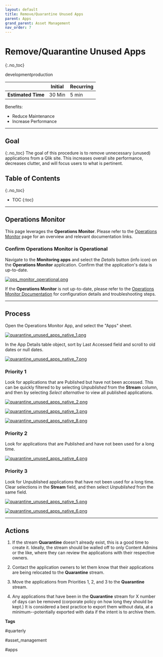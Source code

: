 ```yaml
---
layout: default
title: Remove/Quarantine Unused Apps
parent: Apps
grand_parent: Asset Management
nav_order: 7
---
```


# Remove/Quarantine Unused Apps
{:.no_toc}

<span class="label dev">development</span><span class="label prod">production</span>

|                                  		          | Initial | Recurring |
|---------------------------------------------------------|---------|-----------|
| <i class="far fa-clock fa-sm"></i> **Estimated Time**   | 30 Min  | 5 min     |

Benefits:

  - Reduce Maintenance
  - Increase Performance
  
-------------------------

## Goal
{:.no_toc}
The goal of this procedure is to remove unnecessary (unused) applications from a Qlik site. This increases overall site performance, decreases clutter, and will focus users to what is pertinent.

## Table of Contents
{:.no_toc}

* TOC
{:toc}
-------------------------

## Operations Monitor

This page leverages the **Operations Monitor**. Please refer to the [Operations Monitor](../../tooling/operations_monitor.md) page for an overview and relevant documentation links.

### Confirm Operations Monitor is Operational

Navigate to the **Monitoring apps** and select the _Details_ button (info icon) on the **Operations Monitor** application. Confirm that the application's data is up-to-date.

[![ops_monitor_operational.png](images/ops_monitor_operational.png)](https://raw.githubusercontent.com/qs-admin-guide/qs-admin-playbook/master/docs/asset_management/apps/images/ops_monitor_operational.png)

If the **Operations Monitor** is not up-to-date, please refer to the [Operations Monitor Documentation](../../tooling/operations_monitor.md#documentation) for configuration details and troubleshooting steps.

-------------------------

## Process

Open the Operations Monitor App, and select the "Apps" sheet.

[![quarantine_unused_apps_native_1.png](images/quarantine_unused_apps_native_1.png)](https://raw.githubusercontent.com/qs-admin-guide/qs-admin-playbook/master/docs/asset_management/apps/images/quarantine_unused_apps_native_1.png)

In the App Details table object, sort by Last Accessed field and scroll to old dates or null dates.

[![quarantine_unused_apps_native_7.png](images/quarantine_unused_apps_native_7.png)](https://raw.githubusercontent.com/qs-admin-guide/qs-admin-playbook/master/docs/asset_management/apps/images/quarantine_unused_apps_native_7.png)

### Priority 1
    
Look for applications that are Published but have not been accessed. This can be quickly filtered to by selecting _Unpublished_ from the **Stream** column, and then by selecting _Select alternative_ to view all published applications.
	  
[![quarantine_unused_apps_native_2.png](images/quarantine_unused_apps_native_2.png)](https://raw.githubusercontent.com/qs-admin-guide/qs-admin-playbook/master/docs/asset_management/apps/images/quarantine_unused_apps_native_2.png)

[![quarantine_unused_apps_native_3.png](images/quarantine_unused_apps_native_3.png)](https://raw.githubusercontent.com/qs-admin-guide/qs-admin-playbook/master/docs/asset_management/apps/images/quarantine_unused_apps_native_3.png)
	  
[![quarantine_unused_apps_native_8.png](images/quarantine_unused_apps_native_8.png)](https://raw.githubusercontent.com/qs-admin-guide/qs-admin-playbook/master/docs/asset_management/apps/images/quarantine_unused_apps_native_8.png)
	  
### Priority 2
    
Look for applications that are Published and have not been used for a long time.
          
[![quarantine_unused_apps_native_4.png](images/quarantine_unused_apps_native_4.png)](https://raw.githubusercontent.com/qs-admin-guide/qs-admin-playbook/master/docs/asset_management/apps/images/quarantine_unused_apps_native_4.png)
	  
### Priority 3	
    
Look for Unpublished applications that have not been used for a long time. Clear selections in the **Stream** field, and then select _Unpublished_ from the same field.
          
[![quarantine_unused_apps_native_5.png](images/quarantine_unused_apps_native_5.png)](https://raw.githubusercontent.com/qs-admin-guide/qs-admin-playbook/master/docs/asset_management/apps/images/quarantine_unused_apps_native_5.png)
	  
[![quarantine_unused_apps_native_6.png](images/quarantine_unused_apps_native_6.png)](https://raw.githubusercontent.com/qs-admin-guide/qs-admin-playbook/master/docs/asset_management/apps/images/quarantine_unused_apps_native_6.png)

-------------------------

## Actions
    
1. If the stream **Quarantine** doesn't already exist, this is a good time to create it. Ideally, the stream should be walled off to only Content Admins or the like, where they can review the applications with their respective owners.

2. Contact the application owners to let them know that their applications are being relocated to the **Quarantine** stream.	

3. Move the applications from Priorities 1, 2, and 3 to the **Quarantine** stream.

4. Any applications that have been in the **Quarantine** stream for X number of days can be removed (corporate policy on how long they should be kept.) It is considered a best practice to export them without data, at a minimum--potentially exported with data if the intent is to archive them.
	    

**Tags**
  
#quarterly

#asset_management

#apps

&nbsp;
